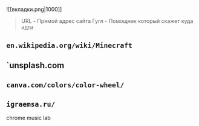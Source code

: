 ![[вкладки.png|1000]]

> URL - Прямой адрес сайта
> Гугл - Помощник который скажет куда идти
## `en.wikipedia.org/wiki/Minecraft`
## `unsplash.com
## `canva.com/colors/color-wheel/` 
## `igraemsa.ru/`

chrome music lab